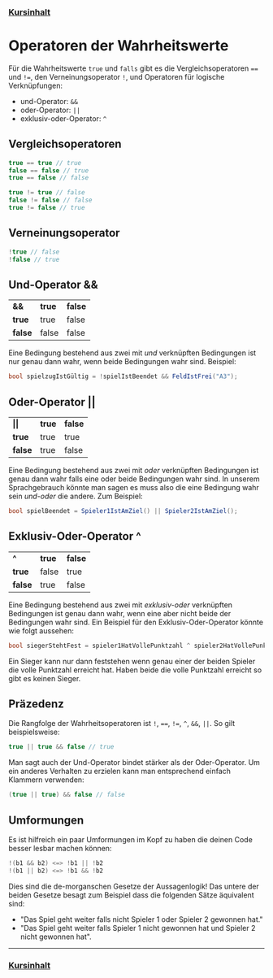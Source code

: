 ### [Kursinhalt](../README.md)

Operatoren der Wahrheitswerte
==============================

Für die Wahrheitswerte `true` und `falls` gibt es die Vergleichsoperatoren `==` und `!=`, den Verneinungsoperator `!`, und Operatoren für logische Verknüpfungen:

- und-Operator: `&&`
- oder-Operator: `||`
- exklusiv-oder-Operator: `^`

Vergleichsoperatoren
---------------------

```cs
true == true // true
false == false // true
true == false // false
```

```cs
true != true // false
false != false // false
true != false // true
```

Verneinungsoperator
--------------------

```cs
!true // false
!false // true
```


Und-Operator &&
-----------------

<table>
<tr>
    <td><b>&&<b></td>
    <td><b>true<b></td>
    <td><b>false<b></td>
</tr>
<tr>
    <td><b>true<b></td>
    <td>true</td>
    <td>false</td>
</tr>
<tr>
    <td><b>false<b></td>
    <td>false</td>
    <td>false</td>
</tr>
</table>

Eine Bedingung bestehend aus zwei mit *und* verknüpften Bedingungen ist nur genau dann wahr, wenn beide Bedingungen wahr sind. Beispiel:

```cs
bool spielzugIstGültig = !spielIstBeendet && FeldIstFrei("A3");
```

Oder-Operator ||
-----------------

<table>
<tr>
    <td><b>||<b></td>
    <td><b>true<b></td>
    <td><b>false<b></td>
</tr>
<tr>
    <td><b>true<b></td>
    <td>true</td>
    <td>true</td>
</tr>
<tr>
    <td><b>false<b></td>
    <td>true</td>
    <td>false</td>
</tr>
</table>

Eine Bedingung bestehend aus zwei mit *oder* verknüpften Bedingungen ist genau dann wahr falls eine oder beide Bedingungen wahr sind. In unserem Sprachgebrauch könnte man sagen es muss also die eine Bedingung wahr sein *und-oder* die andere. Zum Beispiel:

```cs
bool spielBeendet = Spieler1IstAmZiel() || Spieler2IstAmZiel();
```

Exklusiv-Oder-Operator ^
-------------------------

<table>
<tr>
    <td><b>^<b></td>
    <td><b>true<b></td>
    <td><b>false<b></td>
</tr>
<tr>
    <td><b>true<b></td>
    <td>false</td>
    <td>true</td>
</tr>
<tr>
    <td><b>false<b></td>
    <td>true</td>
    <td>false</td>
</tr>
</table>

Eine Bedingung bestehend aus zwei mit *exklusiv-oder* verknüpften Bedingungen ist genau dann wahr, wenn eine aber nicht beide der Bedingungen wahr sind. 
Ein Beispiel für den Exklusiv-Oder-Operator könnte wie folgt aussehen:

```cs
bool siegerStehtFest = spieler1HatVollePunktzahl ^ spieler2HatVollePunktZahl;
```

Ein Sieger kann nur dann feststehen wenn genau einer der beiden Spieler die volle Punktzahl erreicht hat. Haben beide die volle Punktzahl erreicht so gibt es keinen Sieger.

Präzedenz
---------

Die Rangfolge der Wahrheitsoperatoren ist `!`, `==`, `!=`, `^`, `&&`, `||`. So gilt beispielsweise:

```cs
true || true && false // true
```

Man sagt auch der Und-Operator bindet stärker als der Oder-Operator. Um ein anderes Verhalten zu erzielen kann man entsprechend einfach Klammern verwenden:

```cs
(true || true) && false // false
```

Umformungen
-----------

Es ist hilfreich ein paar Umformungen im Kopf zu haben die deinen Code besser lesbar machen können:

```cs
!(b1 && b2) <=> !b1 || !b2
!(b1 || b2) <=> !b1 && !b2
```

Dies sind die de-morganschen Gesetze der Aussagenlogik! Das untere der beiden Gesetze besagt zum Beispiel dass die folgenden Sätze äquivalent sind:

-  "Das Spiel geht weiter falls nicht Spieler 1 oder Spieler 2 gewonnen hat."
- "Das Spiel geht weiter falls Spieler 1 nicht gewonnen hat und Spieler 2 nicht gewonnen hat".


---

### [Kursinhalt](../README.md)
